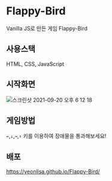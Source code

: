 # Flappy-Bird
Vanilla JS로 만든 게임 Flappy-Bird
## 사용스택
HTML, CSS, JavaScript
## 시작화면
![스크린샷 2021-09-20 오후 6 12 18](https://user-images.githubusercontent.com/72447026/133979642-fe4b9e3c-a2df-4fd8-8450-0df67a275096.png)
## 게임방법
`←`,`↓`,`→`,`↑` 키를 이용하여 장애물을 통과해보세요!
## 배포
https://yeonlisa.github.io/Flappy-Bird/
